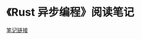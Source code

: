 ﻿# 《Rust 异步编程》阅读笔记

[笔记链接](https://jih9axn4gg.feishu.cn/wiki/LPIgwDktaihblOkoa1gcKTgunqh?from=from_copylink)